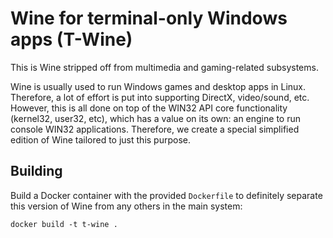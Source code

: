 # Wine for terminal-only Windows apps (T-Wine)

This is Wine stripped off from multimedia and gaming-related subsystems.

Wine is usually used to run Windows games and desktop apps in Linux. Therefore, a lot of effort is
put into supporting DirectX, video/sound, etc. However, this is all done on top of the WIN32 API
core functionality (kernel32, user32, etc), which has a value on its own: an engine to run console
WIN32 applications. Therefore, we create a special simplified edition of Wine tailored to just this
purpose.


## Building

Build a Docker container with the provided `Dockerfile` to definitely separate this version of Wine
from any others in the main system:

```
docker build -t t-wine .
```


